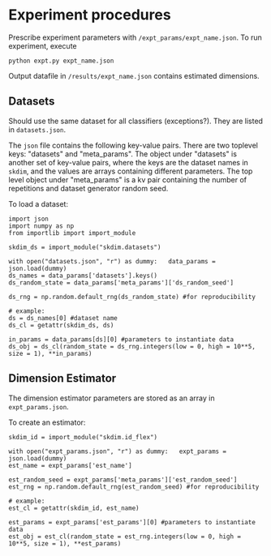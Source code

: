 # Experiment procedures

Prescribe experiment parameters with  `/expt_params/expt_name.json`. To run experiment, execute

    python expt.py expt_name.json

Output datafile in `/results/expt_name.json` contains estimated dimensions. 

## Datasets
Should use the same dataset for all classifiers (exceptions?). They are listed in `datasets.json`.

The `json` file contains the following key-value pairs. There are two toplevel keys: "datasets" and "meta_params". The object under "datasets" is another set of key-value pairs, where the keys are the dataset names in `skdim`, and the values are arrays containing different parameters. The top level object under "meta_params" is a kv pair containing the number of repetitions and dataset generator random seed.

To load a dataset:

    import json
    import numpy as np
    from importlib import import_module 

    skdim_ds = import_module("skdim.datasets")

    with open("datasets.json", "r") as dummy:   data_params = json.load(dummy)
    ds_names = data_params['datasets'].keys()
    ds_random_state = data_params['meta_params']['ds_random_seed']

    ds_rng = np.random.default_rng(ds_random_state) #for reproducibility

    # example: 
    ds = ds_names[0] #dataset name
    ds_cl = getattr(skdim_ds, ds)

    in_params = data_params[ds][0] #parameters to instantiate data
    ds_obj = ds_cl(random_state = ds_rng.integers(low = 0, high = 10**5, size = 1), **in_params)


## Dimension Estimator

The dimension estimator parameters are stored as an array in `expt_params.json`.

To create an estimator:

    skdim_id = import_module("skdim.id_flex")

    with open("expt_params.json", "r") as dummy:   expt_params = json.load(dummy)
    est_name = expt_params['est_name']

    est_random_seed = expt_params['meta_params']['est_random_seed']
    est_rng = np.random.default_rng(est_random_seed) #for reproducibility

    # example: 
    est_cl = getattr(skdim_id, est_name)

    est_params = expt_params['est_params'][0] #parameters to instantiate data
    est_obj = est_cl(random_state = est_rng.integers(low = 0, high = 10**5, size = 1), **est_params)



